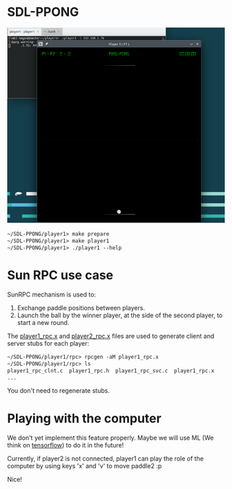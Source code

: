 # SDL-PPONG

![ppong.png](ppong.png)

```shell
~/SDL-PPONG/player1> make prepare
~/SDL-PPONG/player1> make player1
~/SDL-PPONG/player1> ./player1 --help
```

Sun RPC use case
================

SunRPC mechanism is used to:

1. Exchange paddle positions between players.
2. Launch the ball by the winner player, at the side of the second player, to start a new round. 

The [player1_rpc.x](https://github.com/MagonBC/SDL-PPONG/blob/main/player1/rpc/player1_rpc.x) and [player2_rpc.x](https://github.com/MagonBC/SDL-PPONG/blob/main/player2/rpc/player2_rpc.x) files
are used to generate client and server stubs for each player:

```shell
~/SDL-PPONG/player1/rpc> rpcgen -aM player1_rpc.x 
~/SDL-PPONG/player1/rpc> ls
player1_rpc_clnt.c  player1_rpc.h  player1_rpc_svc.c  player1_rpc.x ...
```

You don't need to regenerate stubs.

Playing with the computer
=========================

We don't yet implement this feature properly. Maybe we will use ML (We think on [tensorflow](https://www.tensorflow.org/install/lang_c)) to do it in the future!

Currently, if player2 is not connected, player1 can play the role of the computer by using keys 'x' and 'v' to move paddle2 :p

Nice!
